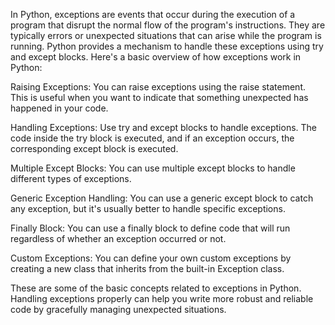 In Python, exceptions are events that occur during the execution of a program that disrupt the normal flow of the program's instructions. They are typically errors or unexpected situations that can arise while the program is running. Python provides a mechanism to handle these exceptions using try and except blocks. Here's a basic overview of how exceptions work in Python:

Raising Exceptions: You can raise exceptions using the raise statement. This is useful when you want to indicate that something unexpected has happened in your code.

Handling Exceptions: Use try and except blocks to handle exceptions. The code inside the try block is executed, and if an exception occurs, the corresponding except block is executed.

Multiple Except Blocks: You can use multiple except blocks to handle different types of exceptions.

Generic Exception Handling: You can use a generic except block to catch any exception, but it's usually better to handle specific exceptions.

Finally Block: You can use a finally block to define code that will run regardless of whether an exception occurred or not.

Custom Exceptions: You can define your own custom exceptions by creating a new class that inherits from the built-in Exception class.

These are some of the basic concepts related to exceptions in Python. Handling exceptions properly can help you write more robust and reliable code by gracefully managing unexpected situations.
